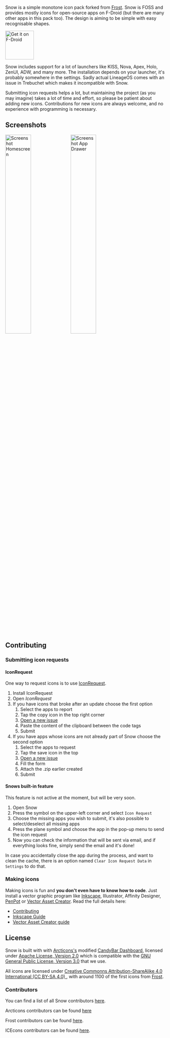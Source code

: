 
Snow is a simple monotone icon pack forked from [Frost](https://github.com/dkanada/frost). Snow is FOSS and provides mostly icons for open-source apps on F-Droid (but there are many other apps in this pack too). The design is aiming to be simple with easy recognisable shapes.

[<img src="https://f-droid.org/badge/get-it-on.png" alt="Get it on F-Droid" height="90">](https://f-droid.org/packages/org.baitmooth.snow)

Snow includes support for a lot of launchers like KISS, Nova, Apex, Holo, ZenUI, ADW, and many more. The installation depends on your launcher, it's probably somewhere in the settings.
Sadly actual LineageOS comes with an issue in Trebuchet which makes it incompatible with Snow.

Submitting icon requests helps a lot, but maintaining the project (as you may imagine) takes a lot of time and effort, so please be patient about adding new icons. Contributions for new icons are always welcome, and no experience with programming is necessary.

## Screenshots

<img src="https://user-images.githubusercontent.com/23211478/147795715-e8146c39-155d-4c7e-b149-90281e59f110.png" alt="Screenshot Homescreen" width="40%"> <img src="https://user-images.githubusercontent.com/23211478/147795701-b09a2084-d317-4323-9ce1-bc25a4539cfc.png" alt="Screenshot App Drawer" width="40%">


## Contributing

### Submitting icon requests

#### IconRequest

One way to request icons is to use [IconRequest](https://github.com/Kaiserdragon2/IconRequest/).

1. Install IconRequest
2. Open *IconRequest*
3. If you have icons that broke after an update choose the first option
     1. Select the apps to report
     2. Tap the copy icon in the top right corner
     3. [Open a new issue](https://github.com/baitmooth/snow/issues/new?assignees=baitmooth&labels=activity+changed&template=broken-icons.md&title=Broken+Icons)
     4. Paste the content of the clipboard between the code tags
     5. Submit
4. If you have apps whose icons are not already part of Snow choose the second option
     1. Select the apps to request
     2. Tap the save icon in the top
     3. [Open a new issue](https://github.com/baitmooth/snow/issues/new?assignees=baitmooth&labels=new+icons%2C+small+request&template=requesting-new-icons.md&title=New+Icon+request)
     4. Fill the form
     5. Attach the .zip earlier created
     6. Submit

#### Snows built-in feature

This feature is not active at the moment, but will be very soon.
1. Open Snow
2. Press the symbol on the upper-left corner and select `Icon Request`
3. Choose the missing apps you wish to submit, it's also possible to select/deselect all missing apps
4. Press the plane symbol and choose the app in the pop-up menu to send the icon request
5. Now you can check the information that will be sent via email, and if everything looks fine, simply send the email and it's done!

In case you accidentally close the app during the process, and want to clean the cache, there is an option named `Clear Icon Request Data` in `Settings` to do that.

### Making icons

Making icons is fun and **you don't even have to know how to code**. Just install a vector graphic program like [Inkscape](https://inkscape.org/en/), Illustrator, Affinity Designer, [PenPot](https://penpot.app/) or [Vector Asset Creator](https://play.google.com/store/apps/details?id=com.inglesdivino.vectorassetcreator). 
Read the full details here: 
- [Contributing](CONTRIBUTING.md)
- [Inkscape Guide](guides/Inkscape_Guide.md)
- [Vector Asset Creator guide](guides/Vector_Asset_Creator.md)

## License

Snow is built with with [Arcticons's](https://github.com/Donnnno/Arcticons/) modified [CandyBar Dashboard](https://github.com/zixpo/candybar), licensed under [Apache License, Version 2.0](https://www.apache.org/licenses/LICENSE-2.0)  which is compatible with the [GNU General Public License, Version 3.0](https://www.gnu.org/licenses/gpl-3.0.en.html) that we use.

All icons are licensed under [Creative Commonns Attribution-ShareAlike 4.0 International (CC BY-SA 4.0) ](https://creativecommons.org/licenses/by-sa/4.0/), with around 1100 of the first icons from [Frost](https://github.com/dkanada/frost).

### Contributors

You can find a list of all Snow contributors [here](https://github.com/baitmooth/snow/graphs/contributors).

Arcticons contributors can be found [here](https://github.com/Donnnno/Arcticons/graphs/contributors)

Frost contributors can be found [here](https://github.com/dkanada/frost/graphs/contributors).

ICEcons contributors can be found [here](https://github.com/1C3/ICEcons/graphs/contributors).
